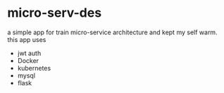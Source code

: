 # micro-serv-des
a simple app for train micro-service architecture and kept my self warm. \
this app uses 
- jwt auth
- Docker
- kubernetes
- mysql
- flask

